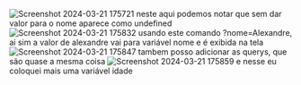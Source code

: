 ![Screenshot 2024-03-21 175721](https://github.com/Alexandre-Konrath/dominando-nodejs1/assets/160286787/41ae98a3-af94-4603-a79b-d48bade459b5)
neste aqui podemos notar que sem dar valor para o nome aparece como undefined
![Screenshot 2024-03-21 175832](https://github.com/Alexandre-Konrath/dominando-nodejs1/assets/160286787/c06675d6-753d-4cc7-b378-118bbe68fcc7)
usando este comando ?nome=Alexandre, ai sim a valor de alexandre vai para variável nome e é exibida na tela
![Screenshot 2024-03-21 175847](https://github.com/Alexandre-Konrath/dominando-nodejs1/assets/160286787/fecea8c7-189f-485d-9ffe-1519cbef2804)
tambem posso adicionar as querys, que são quase a mesma coisa
![Screenshot 2024-03-21 175859](https://github.com/Alexandre-Konrath/dominando-nodejs1/assets/160286787/e09bcea5-e8ca-4812-a8c1-718e93c02862)
e nesse eu coloquei mais uma variável idade
